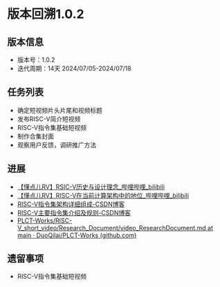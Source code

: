 # 版本回溯1.0.2

## 版本信息

- 版本号：1.0.2
- 迭代周期：14天 2024/07/05-2024/07/18

## 任务列表

- 确定短视频片头片尾和视频标题
- 发布RISC-V简介短视频
- RISC-V指令集基础短视频
- 制作合集封面
- 观察用户反馈，调研推广方法

## 进展

- [【懂点儿RV】RSIC-V历史与设计理念_哔哩哔哩_bilibili](https://www.bilibili.com/video/BV1sm421g7YP/?spm_id_from=333.999.0.0)
- [【懂点儿RV】RISC-V在当前计算架构中的地位_哔哩哔哩_bilibili](https://www.bilibili.com/video/BV1bH4y1w7UY/?spm_id_from=333.999.0.0)
- [RISC-V指令集架构详细组成-CSDN博客](https://jingqing3948.blog.csdn.net/article/details/140363372?spm=1001.2014.3001.5502)
- [RISC-V主要指令集介绍及规则-CSDN博客](https://jingqing3948.blog.csdn.net/article/details/140310441?spm=1001.2014.3001.5502)
- [PLCT-Works/RISC-V_short_video/Research_Document/video_ResearchDocument.md at main · DuoQilai/PLCT-Works (github.com)](https://github.com/DuoQilai/PLCT-Works/blob/main/RISC-V_short_video/Research_Document/video_ResearchDocument.md)


## 遗留事项

- RISC-V指令集基础短视频